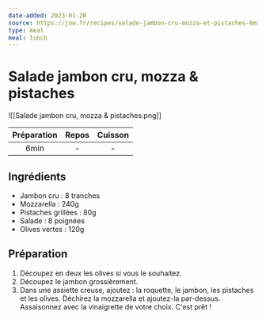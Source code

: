 ```yaml
---
date-added: 2023-01-20
source: https://jow.fr/recipes/salade-jambon-cru-mozza-et-pistaches-8mste31hmh0i3t0708zv
type: meal
meal: lunch
---
```


# Salade jambon cru, mozza & pistaches

![[Salade jambon cru, mozza & pistaches.png]]

| Préparation | Repos | Cuisson |
|:-----------:|:-----:|:-------:|
|    6min     |   -   |    -    |

## Ingrédients

- Jambon cru : 8 tranches
- Mozzarella : 240g
- Pistaches grillées : 80g
- Salade : 8 poignées
- Olives vertes : 120g

## Préparation

1. Découpez en deux les olives si vous le souhaitez.
2. Découpez le jambon grossièrement.
3. Dans une assiette creuse, ajoutez : la roquette, le jambon, les pistaches et les olives. Déchirez la mozzarella et ajoutez-la par-dessus. Assaisonnez avec la vinaigrette de votre choix. C'est prêt !
